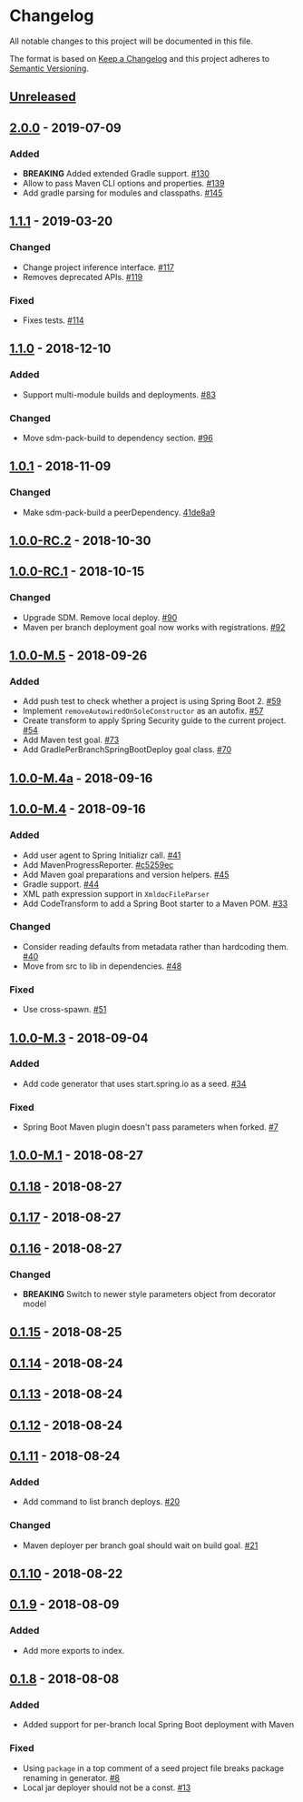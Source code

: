 # Changelog

All notable changes to this project will be documented in this file.

The format is based on [Keep a Changelog](http://keepachangelog.com/)
and this project adheres to [Semantic Versioning](http://semver.org/).

## [Unreleased](https://github.com/atomist/sdm-pack-spring/compare/2.0.0...HEAD)

## [2.0.0](https://github.com/atomist/sdm-pack-spring/compare/1.1.1...2.0.0) - 2019-07-09

### Added

-   **BREAKING** Added extended Gradle support. [#130](https://github.com/atomist/sdm-pack-spring/issues/130)
-   Allow to pass Maven CLI options and properties. [#139](https://github.com/atomist/sdm-pack-spring/issues/139)
-   Add gradle parsing for modules and classpaths. [#145](https://github.com/atomist/sdm-pack-spring/issues/145)

## [1.1.1](https://github.com/atomist/sdm-pack-spring/compare/1.1.0...1.1.1) - 2019-03-20

### Changed

-   Change project inference interface. [#117](https://github.com/atomist/sdm-pack-spring/issues/117)
-   Removes deprecated APIs. [#119](https://github.com/atomist/sdm-pack-spring/issues/119)

### Fixed

-   Fixes tests. [#114](https://github.com/atomist/sdm-pack-spring/issues/114)

## [1.1.0](https://github.com/atomist/sdm-pack-spring/compare/1.0.1...1.1.0) - 2018-12-10

### Added

-   Support multi-module builds and deployments. [#83](https://github.com/atomist/sdm-pack-spring/issues/83)

### Changed

-   Move sdm-pack-build to dependency section. [#96](https://github.com/atomist/sdm-pack-spring/issues/96)

## [1.0.1](https://github.com/atomist/sdm-pack-spring/compare/1.0.0-RC.2...1.0.1) - 2018-11-09

### Changed

-   Make sdm-pack-build a peerDependency. [41de8a9](https://github.com/atomist/sdm-pack-spring/commit/41de8a9fad5e0a4a1ab1a883e5a47ac7bcd7ae1b)

## [1.0.0-RC.2](https://github.com/atomist/sdm-pack-spring/compare/1.0.0-RC.1...1.0.0-RC.2) - 2018-10-30

## [1.0.0-RC.1](https://github.com/atomist/sdm-pack-spring/compare/1.0.0-M.5...1.0.0-RC.1) - 2018-10-15

### Changed

-   Upgrade SDM. Remove local deploy. [#90](https://github.com/atomist/sdm-pack-spring/issues/90)
-   Maven per branch deployment goal now works with registrations. [#92](https://github.com/atomist/sdm-pack-spring/issues/92)

## [1.0.0-M.5](https://github.com/atomist/sdm-pack-spring/compare/1.0.0-M.4a...1.0.0-M.5) - 2018-09-26

### Added

-   Add push test to check whether a project is using Spring Boot 2. [#59](https://github.com/atomist/sdm-pack-spring/issues/59)
-   Implement `removeAutowiredOnSoleConstructor` as an autofix. [#57](https://github.com/atomist/sdm-pack-spring/issues/57)
-   Create transform to apply Spring Security guide to the current project. [#54](https://github.com/atomist/sdm-pack-spring/issues/54)
-   Add Maven test goal. [#73](https://github.com/atomist/sdm-pack-spring/issues/73)
-   Add GradlePerBranchSpringBootDeploy goal class. [#70](https://github.com/atomist/sdm-pack-spring/issues/70)

## [1.0.0-M.4a](https://github.com/atomist/sdm-pack-spring/compare/1.0.0-M.4...1.0.0-M.4a) - 2018-09-16

## [1.0.0-M.4](https://github.com/atomist/sdm-pack-spring/compare/1.0.0-M.3...1.0.0-M.4) - 2018-09-16

### Added

-   Add user agent to Spring Initializr call. [#41](https://github.com/atomist/sdm-pack-spring/issues/41)
-   Add MavenProgressReporter. [#c5259ec](https://github.com/atomist/sdm-pack-spring/commit/c5259ecca2dbae3c1c30be66c8ac0e2cb84db5d4)
-   Add Maven goal preparations and version helpers. [#45](https://github.com/atomist/sdm-pack-spring/issues/45)
-   Gradle support. [#44](https://github.com/atomist/sdm-pack-spring/issues/44)
-   XML path expression support in `XmldocFileParser`
-   Add CodeTransform to add a Spring Boot starter to a Maven POM. [#33](https://github.com/atomist/sdm-pack-spring/issues/33)

### Changed

-   Consider reading defaults from metadata rather than hardcoding them. [#40](https://github.com/atomist/sdm-pack-spring/issues/40)
-   Move from src to lib in dependencies. [#48](https://github.com/atomist/sdm-pack-spring/issues/48)

### Fixed

-   Use cross-spawn. [#51](https://github.com/atomist/sdm-pack-spring/issues/51)

## [1.0.0-M.3](https://github.com/atomist/sdm-pack-spring/compare/1.0.0-M.1...1.0.0-M.3) - 2018-09-04

### Added

-   Add code generator that uses start.spring.io as a seed. [#34](https://github.com/atomist/sdm-pack-spring/issues/34)

### Fixed

-   Spring Boot Maven plugin doesn't pass parameters when forked. [#7](https://github.com/atomist/sdm-pack-spring/issues/7)

## [1.0.0-M.1](https://github.com/atomist/sdm-pack-spring/compare/0.1.18...1.0.0-M.1) - 2018-08-27

## [0.1.18](https://github.com/atomist/sdm-pack-spring/compare/0.1.17...0.1.18) - 2018-08-27

## [0.1.17](https://github.com/atomist/sdm-pack-spring/compare/0.1.16...0.1.17) - 2018-08-27

## [0.1.16](https://github.com/atomist/sdm-pack-spring/compare/0.1.15...0.1.16) - 2018-08-27

### Changed

-   **BREAKING** Switch to newer style parameters object from decorator model

## [0.1.15](https://github.com/atomist/sdm-pack-spring/compare/0.1.14...0.1.15) - 2018-08-25

## [0.1.14](https://github.com/atomist/sdm-pack-spring/compare/0.1.13...0.1.14) - 2018-08-24

## [0.1.13](https://github.com/atomist/sdm-pack-spring/compare/0.1.12...0.1.13) - 2018-08-24

## [0.1.12](https://github.com/atomist/sdm-pack-spring/compare/0.1.11...0.1.12) - 2018-08-24

## [0.1.11](https://github.com/atomist/sdm-pack-spring/compare/0.1.10...0.1.11) - 2018-08-24

### Added

-   Add command to list branch deploys. [#20](https://github.com/atomist/sdm-pack-spring/issues/20)

### Changed

-   Maven deployer per branch goal should wait on build goal. [#21](https://github.com/atomist/sdm-pack-spring/issues/21)

## [0.1.10](https://github.com/atomist/sdm-pack-spring/compare/0.1.9...0.1.10) - 2018-08-22

## [0.1.9](https://github.com/atomist/sdm-pack-spring/compare/0.1.8...0.1.9) - 2018-08-09

### Added

-   Add more exports to index.

## [0.1.8](https://github.com/atomist/sdm-pack-spring/tree/0.1.8) - 2018-08-08

### Added

-   Added support for per-branch local Spring Boot deployment with Maven

### Fixed

-   Using `package` in a top comment of a seed project file breaks package renaming in generator. [#8](https://github.com/atomist/sdm-pack-spring/issues/8)
-   Local jar deployer should not be a const. [#13](https://github.com/atomist/sdm-pack-spring/issues/13)
